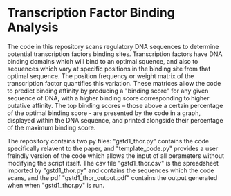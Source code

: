 # Transcription Factor Binding Analysis

The code in this repository scans regulatory DNA sequences to determine potential transcription factors binding sites. Transcription factors have DNA binding domains which will bind to an optimal squence, and also to sequences which vary at specific positions in the binding site from that optimal sequence. The position frequency or weight matrix of the transcription factor quantifies this variation. These matrices allow the code to predict binding affinity by producing a "binding score" for any given sequence of DNA, with a higher binding score corresponding to higher putative affinity. The top binding scores – those above a certain percentage of the optimal binding score - are presented by the code in a graph, displayed within the DNA sequence, and printed alongside their percentage of the maximum binding score. 

The repository contains two py files: "gstd1_thor.py" contains the code specifically relavent to the paper, and "template_code.py" provides a user freindly version of the code which allows the input of all perameters without modifying the script itself. The csv file "gstd1_thor.csv" is the spreadsheet imported by "gstd1_thor.py" and contains the sequences which the code scans, and the pdf "gstd1_thor_output.pdf" contains the output generated when when "gstd1_thor.py" is run. 
